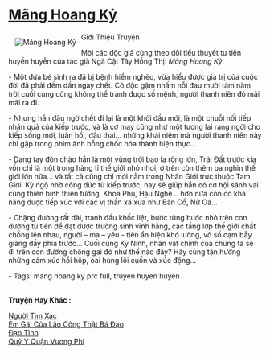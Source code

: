 <a href="https://utruyen.com/mang-hoang-ky/2254/" title="Mãng Hoang Kỷ"><h1>Mãng Hoang Kỷ</h1></a><div style="display:table"><img align="right" style="float: left; padding: 10px;" src="https://utruyen.com/images/story/200x260/mang-hoang-ky.jpg" alt="Mãng Hoang Kỷ">Giới Thiệu Truyện<p></p>Mời các độc giả cùng theo dõi tiểu thuyết tu tiên huyền huyễn của tác giả Ngã Cật Tây Hồng Thị: <em>Mãng Hoang Kỷ</em>.<p></p> - Một đứa bé sinh ra đã bị bệnh hiểm nghèo, vừa hiểu được giá trị của cuộc đời đã phải đếm dần ngày chết. Cô độc gặm nhấm nỗi đau mười tám năm trời cuối cùng cũng không thể tránh được số mệnh, người thanh niên đó mãi mãi ra đi.<p></p> - Nhưng hắn đâu ngờ chết đi lại là một khởi đầu mới, là một chuỗi nối tiếp nhân quả của kiếp trước, và là cơ may cũng như một tương lai rạng ngời cho kiếp sống mới, luân hồi, đầu thai… những khái niệm mà người thanh niên này chỉ gặp trong phim ảnh bỗng chốc hóa thành hiện thực…<p></p> - Dang tay đón chào hắn là một vùng trời bao la rộng lớn, Trái Đất trước kia vốn chỉ là một trong hàng tỉ thế giới nhỏ nhoi, ở trên còn thêm ba nghìn thế giới lớn nữa… và tất cả cũng chỉ mới nằm trong Nhân Giới trực thuộc Tam Giới. Kỳ ngộ nhờ công đức từ kiếp trước, nay sẽ giúp hắn có cơ hội sánh vai cùng thiên binh thiên tướng, Khoa Phụ, Hậu Nghệ… hơn nữa còn có khả năng được tiếp xúc với các vị thần xa xưa như Bàn Cổ, Nữ Oa…<p></p> - Chặng đường rất dài, tranh đấu khốc liệt, bước từng bước nhỏ trên con đường tu tiên để đạt được trường sinh vĩnh hằng, các tầng lớp thế giới chất chồng lên nhau, người – ma – yêu - tiên ẩn hiện khó lường, vô số cạm bẫy giăng đầy phía trước… Cuối cùng Kỷ Ninh, nhân vật chính của chúng ta sẽ đi trên con đường chông gai đó như thế nào đây? Hãy cùng tận hưởng những cảm xúc hồi hộp, oai hùng lôi cuốn và xúc động…<p></p> - Tags: mang hoang ky prc full, truyen huyen huyen</div><p><br><b>Truyện Hay Khác :</b></p><a href="https://utruyen.com/nguoi-tim-xac/16889/" alt="Người Tìm Xác">Người Tìm Xác</a><br/><a href="https://dammyh.wordpress.com/2019/11/07/em-gai-cua-lao-cong-that-ba-dao/" alt="Em Gái Của Lão Công Thật Bá Đạo">Em Gái Của Lão Công Thật Bá Đạo</a><br/><a href="https://github.com/quanluxury/truyenhot/tree/master/truyenhay/10621/" alt="Đạo Tình">Đạo Tình</a><br/><a href="https://github.com/quanluxury/truyenhot/tree/master/truyenhay/6721/" alt="Quỷ Y Quận Vương Phi​">Quỷ Y Quận Vương Phi​</a><br/>